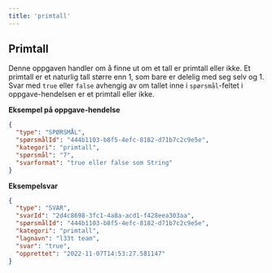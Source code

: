 ```yaml
---
title: 'primtall'
---
```


## Primtall

Denne oppgaven handler om å finne ut om et tall er primtall eller ikke.
Et primtall er et naturlig tall større enn 1, som bare er delelig med seg selv og 1.
Svar med `true` eller `false` avhengig av om tallet inne i `spørsmål`-feltet i oppgave-hendelsen er et primtall eller ikke.

**Eksempel på oppgave-hendelse**

```json
{
  "type": "SPØRSMÅL",
  "spørsmålId": "444b1103-b8f5-4efc-8182-d71b7c2c9e5e",
  "kategori": "primtall",
  "spørsmål": "7",
  "svarformat": "true eller false som String"
}
```

**Eksempelsvar**

```json
{
  "type": "SVAR",
  "svarId": "2d4c8698-3fc1-4a8a-acd1-f428eea303aa",
  "spørsmålId": "444b1103-b8f5-4efc-8182-d71b7c2c9e5e",
  "kategori": "primtall",
  "lagnavn": "l33t team",
  "svar": "true",
  "opprettet": "2022-11-07T14:53:27.581147"
}
```
